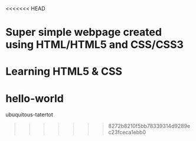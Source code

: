 <<<<<<< HEAD
# Super simple webpage created using HTML/HTML5 and CSS/CSS3
Learning HTML5 &amp; CSS
=======
# hello-world
ubuquitous-tatertot
>>>>>>> 8272b8210f5bb78339314d9289ec23fceca1ebb0
